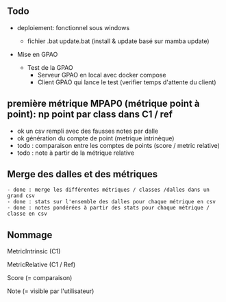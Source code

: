 ## Todo

- deploiement: fonctionnel sous windows
  - fichier .bat update.bat (install & update basé sur mamba update)

- Mise en GPAO
  - Test de la GPAO
    - Serveur GPAO en local avec docker compose
    - Client GPAO qui lance le test (verifier temps d'attente du client)


## première métrique MPAP0 (métrique point à point): np point par class dans C1 / ref
  - ok un csv rempli avec des fausses notes par dalle
  - ok génération du compte de point (metrique intrinèque)
  - todo : comparaison entre les comptes de points (score / metric relative)
  - todo : note à partir de la métrique relative

## Merge des dalles et des métriques
    - done : merge les différentes métriques / classes /dalles dans un grand csv
    - done : stats sur l'ensemble des dalles pour chaque métrique en csv
    - done : notes pondérées à partir des stats pour chaque métrique / classe en csv


## Nommage

MetricIntrinsic (C1)

MetricRelative (C1 / Ref)

Score (= comparaison)

Note (= visible par l'utilisateur)
